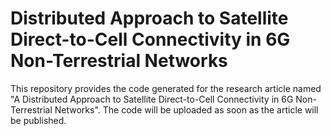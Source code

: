 # Distributed Approach to Satellite Direct-to-Cell Connectivity in 6G Non-Terrestrial Networks

This repository provides the code generated for the research article named "A Distributed Approach to Satellite Direct-to-Cell Connectivity in 6G Non-Terrestrial Networks".
The code will be uploaded as soon as the article will be published.
